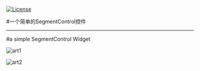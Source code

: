[![License](http://img.shields.io/:license-mit-blue.svg)](LICENSE)

#一个简单的SegmentControl控件
***
#a simple SegmentControl Widget

![art1](arts/arts1.gif)

![art2](arts/arts2.gif)